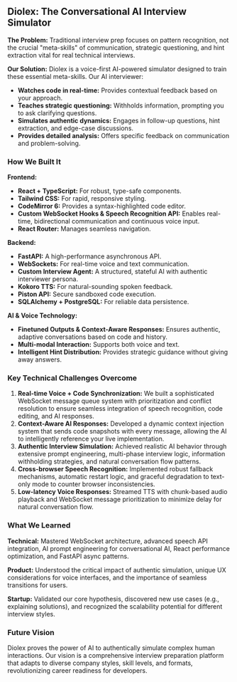 ## Diolex: The Conversational AI Interview Simulator

**The Problem:** Traditional interview prep focuses on pattern recognition, not the crucial "meta-skills" of communication, strategic questioning, and hint extraction vital for real technical interviews.

**Our Solution:** Diolex is a voice-first AI-powered simulator designed to train these essential meta-skills. Our AI interviewer:

*   **Watches code in real-time:** Provides contextual feedback based on your approach.
*   **Teaches strategic questioning:** Withholds information, prompting you to ask clarifying questions.
*   **Simulates authentic dynamics:** Engages in follow-up questions, hint extraction, and edge-case discussions.
*   **Provides detailed analysis:** Offers specific feedback on communication and problem-solving.

### How We Built It

**Frontend:**

*   **React + TypeScript:** For robust, type-safe components.
*   **Tailwind CSS:** For rapid, responsive styling.
*   **CodeMirror 6:** Provides a syntax-highlighted code editor.
*   **Custom WebSocket Hooks & Speech Recognition API:** Enables real-time, bidirectional communication and continuous voice input.
*   **React Router:** Manages seamless navigation.

**Backend:**

*   **FastAPI:** A high-performance asynchronous API.
*   **WebSockets:** For real-time voice and text communication.
*   **Custom Interview Agent:** A structured, stateful AI with authentic interviewer persona.
*   **Kokoro TTS:** For natural-sounding spoken feedback.
*   **Piston API:** Secure sandboxed code execution.
*   **SQLAlchemy + PostgreSQL:** For reliable data persistence.

**AI & Voice Technology:**

*   **Finetuned Outputs & Context-Aware Responses:** Ensures authentic, adaptive conversations based on code and history.
*   **Multi-modal Interaction:** Supports both voice and text.
*   **Intelligent Hint Distribution:** Provides strategic guidance without giving away answers.

### Key Technical Challenges Overcome

1.  **Real-time Voice + Code Synchronization:** We built a sophisticated WebSocket message queue system with prioritization and conflict resolution to ensure seamless integration of speech recognition, code editing, and AI responses.
2.  **Context-Aware AI Responses:** Developed a dynamic context injection system that sends code snapshots with every message, allowing the AI to intelligently reference your live implementation.
3.  **Authentic Interview Simulation:** Achieved realistic AI behavior through extensive prompt engineering, multi-phase interview logic, information withholding strategies, and natural conversation flow patterns.
4.  **Cross-browser Speech Recognition:** Implemented robust fallback mechanisms, automatic restart logic, and graceful degradation to text-only mode to counter browser inconsistencies.
5.  **Low-latency Voice Responses:** Streamed TTS with chunk-based audio playback and WebSocket message prioritization to minimize delay for natural conversation flow.

### What We Learned

**Technical:** Mastered WebSocket architecture, advanced speech API integration, AI prompt engineering for conversational AI, React performance optimization, and FastAPI async patterns.

**Product:** Understood the critical impact of authentic simulation, unique UX considerations for voice interfaces, and the importance of seamless transitions for users.

**Startup:** Validated our core hypothesis, discovered new use cases (e.g., explaining solutions), and recognized the scalability potential for different interview styles.

### Future Vision

Diolex proves the power of AI to authentically simulate complex human interactions. Our vision is a comprehensive interview preparation platform that adapts to diverse company styles, skill levels, and formats, revolutionizing career readiness for developers.
